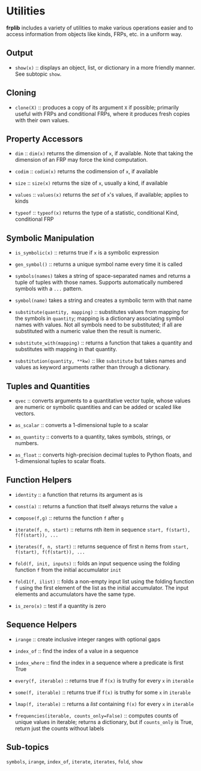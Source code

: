# Utilities

**frplib** includes a variety of utilities to make various
operations easier and to access information from objects
like kinds, FRPs, etc. in a uniform way.

## Output

+ `show(x)` :: displays an object, list, or dictionary in a more friendly manner.
    See subtopic `show`.

## Cloning

+ `clone(X)` :: produces a copy of its argument `X` if possible; primarily useful with
    FRPs and conditional FRPs, where it produces fresh copies with their own values.

## Property Accessors

+ `dim` :: `dim(x)` returns the dimension of `x`, if available. Note that taking
      the dimension of an FRP may force the kind computation.

+ `codim` :: `codim(x)` returns the codimension of `x`, if available

+ `size` :: `size(x)` returns the size of `x`, usually a kind, if available

+ `values` :: `values(x)` returns the *set* of `x`'s values, if available; applies to kinds

+ `typeof` :: `typeof(x)` returns the type of a statistic, conditional Kind, conditional FRP


## Symbolic Manipulation

+ `is_symbolic(x)` :: returns true if `x` is a symbolic expression

+ `gen_symbol()` :: returns a unique symbol name every time it is called

+ `symbols(names)` takes a string of space-separated names and returns a tuple
      of tuples with those names. Supports automatically numbered symbols with
      a `...` pattern.

+ `symbol(name)` takes a string and creates a symbolic term with that name

+ `substitute(quantity, mapping)` :: substitutes values from mapping for the
      symbols in `quantity`; mapping is a dictionary associating symbol names with values.
      Not all symbols need to be substituted; if all are substituted with a numeric value
      then the result is numeric.

+ `substitute_with(mapping)` :: returns a function that takes a quantity and substitutes
      with mapping in that quantity.

+ `substitution(quantity, **kw)` :: like `substitute` but takes names and values as
      keyword arguments rather than through a dictionary.

## Tuples and Quantities

+ `qvec` :: converts arguments to a quantitative vector tuple, whose values are
      numeric or symbolic quantities and can be added or scaled like vectors.

+ `as_scalar` :: converts a 1-dimensional tuple to a scalar

+ `as_quantity` :: converts to a quantity, takes symbols, strings, or numbers.

+ `as_float` :: converts high-precision decimal tuples to Python floats,
      and 1-dimensional tuples to scalar floats.

## Function Helpers

+ `identity` :: a function that returns its argument as is

+ `const(a)` :: returns a function that itself always returns the value `a`

+ `compose(f,g)` :: returns the function `f` after `g`

+ `iterate(f, n, start)` :: returns nth item in sequence `start, f(start), f(f(start)), ...`

+ `iterates(f, n, start)` :: returns sequence of first n items from `start, f(start), f(f(start)), ...`

+ `fold(f, init, inputs)` :: folds an input sequence using the folding function `f` from the
                             initial accumulator `init`

+ `fold1(f, ilist)` :: folds a non-empty input list using the folding function `f` using
                       the first element of the list as the initial accumulator.
                       The input elements and accumulators have the same type.

+ `is_zero(x)` :: test if a quantity is zero

## Sequence Helpers

+ `irange` :: create inclusive integer ranges with optional gaps

+ `index_of` :: find the index of a value in a sequence

+ `index_where` :: find the index in a sequence where a predicate is first True

+ `every(f, iterable)` :: returns true if `f(x)` is truthy for every `x` in `iterable`

+ `some(f, iterable)` :: returns true if `f(x)` is truthy for some `x` in `iterable`

+ `lmap(f, iterable)` :: returns a *list* containing `f(x)` for every `x` in `iterable`

+ `frequencies(iterable, counts_only=False)` :: computes counts of
   unique values in iterable; returns a dictionary, but if
   `counts_only` is True, return just the counts without labels


## Sub-topics

`symbols`, `irange`, `index_of`, `iterate`, `iterates`, `fold`, `show`
